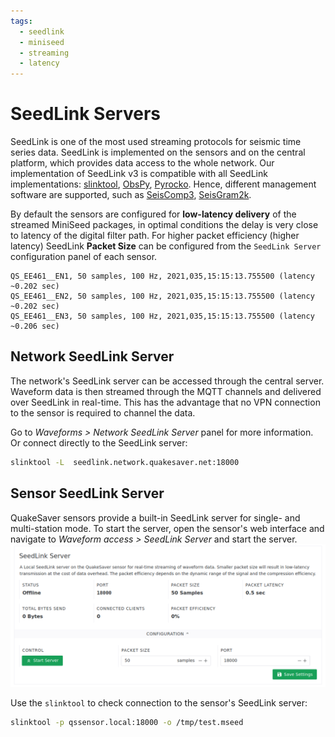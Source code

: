 ```yaml
---
tags:
  - seedlink
  - miniseed
  - streaming
  - latency
---
```

# SeedLink Servers

SeedLink is one of the most used streaming protocols for seismic time series data. SeedLink is implemented on the sensors and on the central platform, which provides data access to the whole network.
Our implementation of SeedLink v3 is compatible with all SeedLink implementations: [slinktool](https://ds.iris.edu/ds/nodes/dmc/software/downloads/slinktool/), [ObsPy](https://docs.obspy.org/), [Pyrocko](https://pyrocko.org). Hence, different management software are supported, such as [SeisComp3](https://www.gempa.de/), [SeisGram2k](http://alomax.free.fr/seisgram/SeisGram2K.html).

By default the sensors are configured for **low-latency delivery** of the streamed MiniSeed packages, in optimal conditions the delay is very close to latency of the digital filter path.
For higher packet efficiency (higher latency) SeedLink **Packet Size** can be configured from the `SeedLink Server` configuration panel of each sensor.

```
QS_EE461__EN1, 50 samples, 100 Hz, 2021,035,15:15:13.755500 (latency ~0.202 sec)
QS_EE461__EN2, 50 samples, 100 Hz, 2021,035,15:15:13.755500 (latency ~0.202 sec)
QS_EE461__EN3, 50 samples, 100 Hz, 2021,035,15:15:13.755500 (latency ~0.206 sec)
```

## Network SeedLink Server

The network's SeedLink server can be accessed through the central server. Waveform data is then streamed through the MQTT channels and delivered over SeedLink in real-time. This has the advantage that no VPN connection to the sensor is required to channel the data.

Go to *Waveforms > Network SeedLink Server* panel for more information. Or connect directly to the SeedLink server:

```sh
slinktool -L  seedlink.network.quakesaver.net:18000
```

## Sensor SeedLink Server

QuakeSaver sensors provide a built-in SeedLink server for single- and multi-station mode. To start the server, open the sensor's web interface and navigate to *Waveform access > SeedLink Server* and start the server.
![SeedLink Server Sensor](./seedlink-sensor.png)

Use the `slinktool` to check connection to the sensor's SeedLink server:

```sh
slinktool -p qssensor.local:18000 -o /tmp/test.mseed
```
